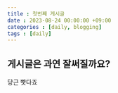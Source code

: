 ```yaml
---
title : 첫번째 게시글
date : 2023-08-24 00:00:00 +09:00
categories : [daily, blogging]
tags : [daily] 
---
```


## 게시글은 과연 잘써질까요?
당근 빳다죠
